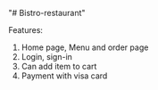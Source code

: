 "# Bistro-restaurant" 

Features:
1. Home page, Menu and order page
2. Login, sign-in
3. Can add item to cart
4. Payment with visa card
